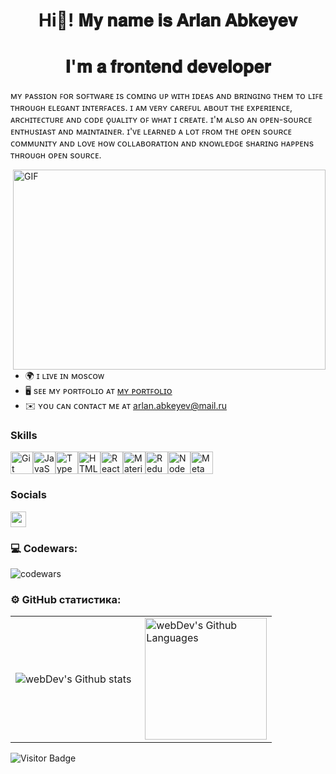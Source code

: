 <h1 align="center">Hi👋! 𝐌𝐲 𝐧𝐚𝐦𝐞 𝐢𝐬 𝐀𝐫𝐥𝐚𝐧 𝐀𝐛𝐤𝐞𝐲𝐞𝐯</h1>


<h1 align="center">𝐈'𝐦 𝐚 𝐟𝐫𝐨𝐧𝐭𝐞𝐧𝐝 𝐝𝐞𝐯𝐞𝐥𝐨𝐩𝐞𝐫</h3>

ᴍʏ ᴘᴀssɪᴏɴ ꜰᴏʀ sᴏꜰᴛᴡᴀʀᴇ ɪs ᴄᴏᴍɪɴɢ ᴜᴘ ᴡɪᴛʜ ɪᴅᴇᴀs ᴀɴᴅ ʙʀɪɴɢɪɴɢ ᴛʜᴇᴍ ᴛᴏ ʟɪꜰᴇ ᴛʜʀᴏᴜɢʜ ᴇʟᴇɢᴀɴᴛ ɪɴᴛᴇʀꜰᴀᴄᴇs. ɪ ᴀᴍ ᴠᴇʀʏ ᴄᴀʀᴇꜰᴜʟ ᴀʙᴏᴜᴛ ᴛʜᴇ ᴇxᴘᴇʀɪᴇɴᴄᴇ, ᴀʀᴄʜɪᴛᴇᴄᴛᴜʀᴇ ᴀɴᴅ ᴄᴏᴅᴇ ǫᴜᴀʟɪᴛʏ ᴏꜰ ᴡʜᴀᴛ ɪ ᴄʀᴇᴀᴛᴇ. ɪ'ᴍ ᴀʟsᴏ ᴀɴ ᴏᴘᴇɴ-sᴏᴜʀᴄᴇ ᴇɴᴛʜᴜsɪᴀsᴛ ᴀɴᴅ ᴍᴀɪɴᴛᴀɪɴᴇʀ. ɪ'ᴠᴇ ʟᴇᴀʀɴᴇᴅ ᴀ ʟᴏᴛ ꜰʀᴏᴍ ᴛʜᴇ ᴏᴘᴇɴ sᴏᴜʀᴄᴇ ᴄᴏᴍᴍᴜɴɪᴛʏ ᴀɴᴅ ʟᴏᴠᴇ ʜᴏᴡ ᴄᴏʟʟᴀʙᴏʀᴀᴛɪᴏɴ ᴀɴᴅ ᴋɴᴏᴡʟᴇᴅɢᴇ sʜᴀʀɪɴɢ ʜᴀᴘᴘᴇɴs ᴛʜʀᴏᴜɢʜ ᴏᴘᴇɴ sᴏᴜʀᴄᴇ.

  <img align="right" alt="GIF" src="https://github.com/abhisheknaiidu/abhisheknaiidu/blob/master/code.gif?raw=true" width="500" height="320" />

* 🌍  ɪ ʟɪᴠᴇ ɪɴ ᴍᴏsᴄᴏᴡ
* 🖥️  sᴇᴇ ᴍʏ ᴘᴏʀᴛꜰᴏʟɪᴏ ᴀᴛ [ᴍʏ ᴘᴏʀᴛꜰᴏʟɪᴏ](http://portfolio-gamma-fawn-96.vercel.app/)
* ✉️   ʏᴏᴜ ᴄᴀɴ ᴄᴏɴᴛᴀᴄᴛ ᴍᴇ ᴀᴛ [arlan.abkeyev@mail.ru](mailto:arlan.abkeyev@mail.ru)

### Skills

<p align="left">
<a href="https://git-scm.com/" target="_blank" rel="noreferrer"><img src="https://raw.githubusercontent.com/danielcranney/readme-generator/main/public/icons/skills/git-colored.svg" width="36" height="36" alt="Git" /></a><a href="https://developer.mozilla.org/en-US/docs/Web/JavaScript" target="_blank" rel="noreferrer"><img src="https://raw.githubusercontent.com/danielcranney/readme-generator/main/public/icons/skills/javascript-colored.svg" width="36" height="36" alt="JavaScript" /></a><a href="https://www.typescriptlang.org/" target="_blank" rel="noreferrer"><img src="https://raw.githubusercontent.com/danielcranney/readme-generator/main/public/icons/skills/typescript-colored.svg" width="36" height="36" alt="TypeScript" /></a><a href="https://developer.mozilla.org/en-US/docs/Glossary/HTML5" target="_blank" rel="noreferrer"><img src="https://raw.githubusercontent.com/danielcranney/readme-generator/main/public/icons/skills/html5-colored.svg" width="36" height="36" alt="HTML5" /></a><a href="https://reactjs.org/" target="_blank" rel="noreferrer"><img src="https://raw.githubusercontent.com/danielcranney/readme-generator/main/public/icons/skills/react-colored.svg" width="36" height="36" alt="React" /></a><a href="https://jquery.com/" target="_blank" rel="noreferrer"><img src="https://raw.githubusercontent.com/danielcranney/readme-generator/main/public/icons/skills/materialui-colored.svg" width="36" height="36" alt="Material UI" /></a><a href="https://redux.js.org/" target="_blank" rel="noreferrer"><img src="https://raw.githubusercontent.com/danielcranney/readme-generator/main/public/icons/skills/redux-colored.svg" width="36" height="36" alt="Redux" /></a><a href="https://nodejs.org/en/" target="_blank" rel="noreferrer"><img src="https://raw.githubusercontent.com/danielcranney/readme-generator/main/public/icons/skills/nodejs-colored.svg" width="36" height="36" alt="NodeJS" /></a><a href="https://www.figma.com/" target="_blank" rel="noreferrer"><img src="https://raw.githubusercontent.com/danielcranney/readme-generator/main/public/icons/skills/metamask-colored.svg" width="36" height="36" alt="MetaMask" /></a>
</p>

### Socials
<p></a> <a href="https://www.instagram.com/abkeyev_a_w/"><img src="https://img.shields.io/badge/instagram-%23E4405F.svg?&style=for-the-badge&logo=instagram&logoColor=white" height=25></a></p> 

### 💻 Codewars:

![codewars](https://www.codewars.com/users/Arlan%20Abkeyev/badges/large)

### ⚙️ GitHub статистика:

<table>
  <tr>
    <td>
      <img align="left" src="http://github-readme-streak-stats.herokuapp.com?user=Abkeyev99&theme=dark&background=000000" alt="webDev's Github stats" />
    </td>
    <td>
      <img height="195px" align="right" alt="webDev's Github Languages" src="https://github-readme-stats-sigma-five.vercel.app/api/top-langs/?username=Abkeyev99&layout=compact&theme=vision-friendly-dark" />
    </td>
  </tr>
</table>

![Visitor Badge](https://visitor-badge.laobi.icu/badge?page_id=filimonovalexey)
